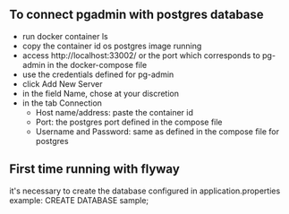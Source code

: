 ## To connect pgadmin with postgres database
- run docker container ls
- copy the container id os postgres image running
- access http://localhost:33002/ or the port which corresponds to pg-admin in the docker-compose file
- use the credentials defined for pg-admin
- click Add New Server
- in the field  Name, chose at your discretion
- in the tab Connection
  - Host name/address: paste the container id
  - Port: the postgres port defined in the compose file
  - Username and Password: same as defined in the compose file for postgres

## First time running with flyway
it's necessary to create the database configured in application.properties
  example: CREATE DATABASE sample;